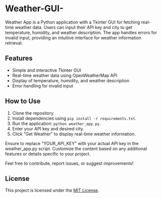 # Weather-GUI-

Weather App is a Python application with a Tkinter GUI for fetching real-time weather data. Users can input their API key and city to get temperature, humidity, and weather description. The app handles errors for invalid input, providing an intuitive interface for weather information retrieval.

## Features

- Simple and interactive Tkinter GUI
- Real-time weather data using OpenWeatherMap API
- Display of temperature, humidity, and weather description
- Error handling for invalid input

## How to Use

1. Clone the repository.
2. Install dependencies using `pip install -r requirements.txt`.
3. Run the application: `python weather_app.py`.
4. Enter your API key and desired city.
5. Click "Get Weather" to display real-time weather information.

Ensure to replace "YOUR_API_KEY" with your actual API key in the weather_app.py script. Customize the content based on any additional features or details specific to your project.

Feel free to contribute, report issues, or suggest improvements!

## License

This project is licensed under the [MIT License](LICENSE).

